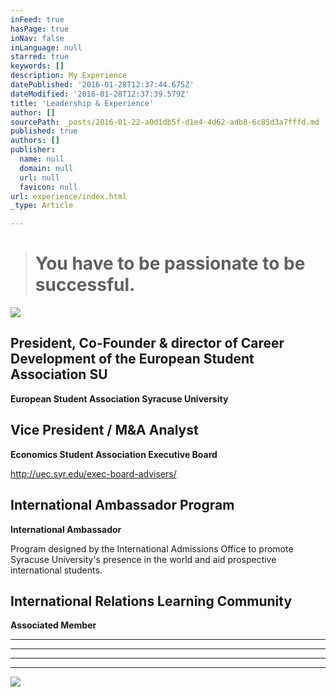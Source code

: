 ```yaml
---
inFeed: true
hasPage: true
inNav: false
inLanguage: null
starred: true
keywords: []
description: My Experience
datePublished: '2016-01-28T12:37:44.675Z'
dateModified: '2016-01-28T12:37:39.579Z'
title: 'Leadership & Experience'
author: []
sourcePath: _posts/2016-01-22-a0d1db5f-d1e4-4d62-adb8-6c85d3a7fffd.md
published: true
authors: []
publisher:
  name: null
  domain: null
  url: null
  favicon: null
url: experience/index.html
_type: Article

---
```

> # You have to be passionate to be successful.

![](https://the-grid-user-content.s3-us-west-2.amazonaws.com/3cc0f372-94f5-4c01-b872-f64ef4a1bbd6.png)

## President, Co-Founder & director of Career Development of the European Student Association SU

**European Student Association Syracuse University**

## Vice President / M&A Analyst

**Economics Student Association Executive Board**

http://uec.syr.edu/exec-board-advisers/

## International Ambassador Program

**International Ambassador**

Program designed by the International Admissions Office to promote Syracuse University's presence in the world and aid prospective international students.

## International Relations Learning Community

**Associated Member**

****

****

****

****
![](https://the-grid-user-content.s3-us-west-2.amazonaws.com/3468ed4f-a43c-4b36-9e7f-9e542b87d0e3.png)